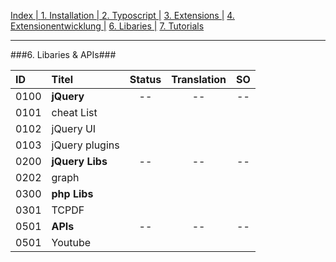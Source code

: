 [Index   | ](README.md)  [1. Installation   | ](1-installation.md)  [2. Typoscript   |](2-typoscript.md)   [3. Extensions  |](3-extensions.md)  [4. Extensionentwicklung  |](4-extensionentwicklung.md)  [6. Libaries  |](6-libaries.md)  [7. Tutorials](7-tutorials.md) 
***

###6. Libaries & APIs###

| ID   | Titel                          | Status       | Translation | SO   |
| :--- | :----------------------------- | :----------: | :---------: | :--: |
| 0100 | **jQuery**                     | --           | --          | --   |
| 0101 | cheat List                     |              |             |      |
| 0102 | jQuery UI                      |              |             |      |
| 0103 | jQuery plugins                 |              |             |      |
| 0200 | **jQuery Libs**                | --           | --          | --   |
| 0202 | graph                          |              |             |      |
| 0300 | **php Libs**                   |              |             |      |
| 0301 | TCPDF                          |              |             |      |
| 0501 | **APIs**                       | --           | --          | --   |
| 0501 | Youtube                        |              |             |      |
